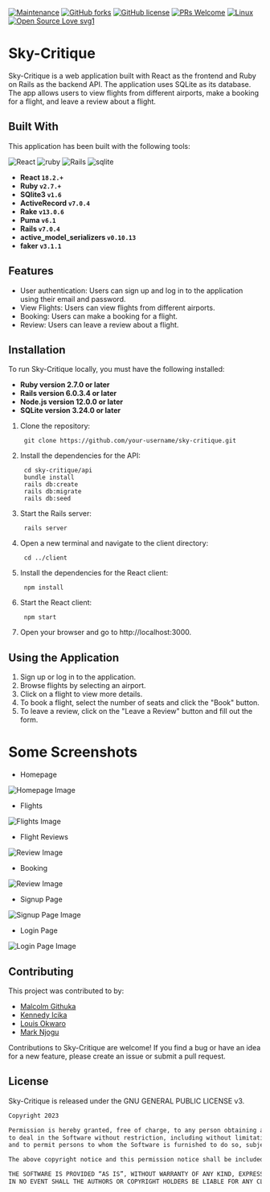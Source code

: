 [![Maintenance](https://img.shields.io/badge/Maintained%3F-yes-green.svg)](https://github.com/Malcolm-G/sky-critique/graphs/commit-activity)
[![GitHub forks](https://img.shields.io/github/forks/Malcolm-G/sky-critique.svg?style=social&label=Fork&maxAge=2592000)](https://github.com/Malcolm-G/sky-critique/network)
[![GitHub license](https://img.shields.io/badge/GNU%20GENERAL%20PUBLIC-icense-green)](https://github.com/Malcolm-G/sky-critique/blob/main/Licence)
[![PRs Welcome](https://img.shields.io/badge/PRs-welcome-brightgreen.svg?style=flat-square)](http://makeapullrequest.com)
[![Linux](https://svgshare.com/i/Zhy.svg)](https://svgshare.com/i/Zhy.svg)
[![Open Source Love svg1](https://badges.frapsoft.com/os/v1/open-source.svg?v=103)](https://github.com/ellerbrock/open-source-badges/)

# Sky-Critique
Sky-Critique is a web application built with React as the frontend and Ruby on Rails as the backend API. The application uses SQLite as its database. The app allows users to view flights from different airports, make a booking for a flight, and leave a review about a flight.

## Built With
This application has been built with the following tools:

![React](https://img.shields.io/badge/react-%2320232a.svg?style=for-the-badge&logo=react&logoColor=%2361DAFB)
![ruby](https://img.shields.io/badge/Ruby-CC342D?style=for-the-badge&logo=ruby&logoColor=white)
![Rails](https://img.shields.io/badge/rails-%23CC0000.svg?style=for-the-badge&logo=ruby-on-rails&logoColor=white)
![sqlite](https://img.shields.io/badge/SQLite-07405E?style=for-the-badge&logo=sqlite&logoColor=white)

- **React `18.2.+`**
- **Ruby `v2.7.+`**
- **SQlite3 `v1.6`**
- **ActiveRecord `v7.0.4`**
- **Rake `v13.0.6`**
- **Puma `v6.1`**
- **Rails `v7.0.4`**
- **active_model_serializers `v0.10.13`**
- **faker `v3.1.1`**

## Features
- User authentication: Users can sign up and log in to the application using their email and password.
- View Flights: Users can view flights from different airports.
- Booking: Users can make a booking for a flight.
- Review: Users can leave a review about a flight.
<!-- Admin panel: Admins can manage users, flights, and reviews. -->

## Installation
To run Sky-Critique locally, you must have the following installed:

- **Ruby version 2.7.0 or later**
- **Rails version 6.0.3.4 or later**
- **Node.js version 12.0.0 or later**
- **SQLite version 3.24.0 or later**

1. Clone the repository:
   
        git clone https://github.com/your-username/sky-critique.git

2. Install the dependencies for the API:

        cd sky-critique/api
        bundle install
        rails db:create
        rails db:migrate
        rails db:seed

3. Start the Rails server:

        rails server

4. Open a new terminal and navigate to the client directory:

        cd ../client

5. Install the dependencies for the React client:

        npm install

6. Start the React client:

        npm start

7. Open your browser and go to http://localhost:3000.

## Using the Application

1. Sign up or log in to the application.
2. Browse flights by selecting an airport.
3. Click on a flight to view more details.
4. To book a flight, select the number of seats and click the "Book" button.
5. To leave a review, click on the "Leave a Review" button and fill out the form.

# Some Screenshots
* Homepage

![Homepage Image](client/src/assets/Homepage.png)
<br />

* Flights

![Flights Image](client/src/assets/Flights.png)
<br />

* Flight Reviews

![Review Image](client/src/assets/Review.png)
<br />

* Booking

![Review Image](client/src/assets/Booking.png)
<br />

* Signup Page

![Signup Page Image](client/src/assets/Signup.png)
<br/>

* Login Page

![Login Page Image](client/src/assets/Login.png)
<br/>

## Contributing
This project was contributed to by:

- [Malcolm Githuka](https://github.com/Malcolm-G)
- [Kennedy Icika](https://github.com/Icika-max)
- [Louis Okwaro](https://github.com/LouisOkwaro)
- [Mark Njogu](https://github.com/treva556)

Contributions to Sky-Critique are welcome! If you find a bug or have an idea for a new feature, please create an issue or submit a pull request.

## License
Sky-Critique is released under the GNU GENERAL PUBLIC LICENSE v3.

```markdown
Copyright 2023

Permission is hereby granted, free of charge, to any person obtaining a copy of this software and associated documentation files (the “Software”), 
to deal in the Software without restriction, including without limitation the rights to use, copy, modify, merge, publish, distribute, sublicense, and/or sell copies of the Software, 
and to permit persons to whom the Software is furnished to do so, subject to the following conditions:

The above copyright notice and this permission notice shall be included in all copies or substantial portions of the Software.

THE SOFTWARE IS PROVIDED “AS IS”, WITHOUT WARRANTY OF ANY KIND, EXPRESS OR IMPLIED, INCLUDING BUT NOT LIMITED TO THE WARRANTIES OF MERCHANTABILITY, FITNESS FOR A PARTICULAR PURPOSE AND NONINFRINGEMENT. 
IN NO EVENT SHALL THE AUTHORS OR COPYRIGHT HOLDERS BE LIABLE FOR ANY CLAIM, DAMAGES OR OTHER LIABILITY, WHETHER IN AN ACTION OF CONTRACT, TORT OR OTHERWISE, ARISING FROM, OUT OF OR IN CONNECTION WITH THE SOFTWARE OR THE USE OR OTHER DEALINGS IN THE SOFTWARE.
```
